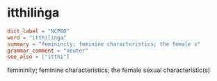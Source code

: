 # itthiliṅga

``` toml
dict_label = "NCPED"
word = "itthiliṅga"
summary = "femininity; feminine characteristics; the female s"
grammar_comment = "neuter"
see_also = ["itthi"]
```

femininity; feminine characteristics; the female sexual characteristic(s)

